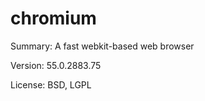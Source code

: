 #		chromium
 
Summary:	A fast webkit-based web browser
 
Version:	55.0.2883.75
 
License:	BSD, LGPL
 
